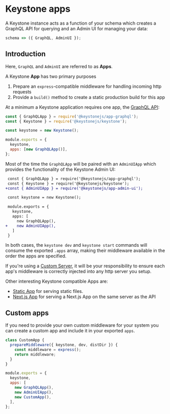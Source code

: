 <!--[meta]
section: guides
title: Keystone apps
[meta]-->

# Keystone apps

A Keystone instance acts as a function of your schema which
creates a GraphQL API for querying and an Admin UI for managing your data:

```javascript allowCopy=false showLanguage=false
schema => ({ GraphQL, AdminUI });
```

## Introduction

Here, `GraphQL` and `AdminUI` are referred to as **Apps**.

A Keystone **App** has two primary purposes

1. Prepare an `express`-compatible middleware for handling incoming http requests
2. Provide a `build()` method to create a static production build for this app

At a minimum a Keystone application requires one app, the [GraphQL API](/packages/app-graphql/README.md):

```javascript title=index.js
const { GraphQLApp } = require('@keystonejs/app-graphql');
const { Keystone } = require('@keystonejs/keystone');

const keystone = new Keystone();

module.exports = {
  keystone,
  apps: [new GraphQLApp()],
};
```

Most of the time the `GraphQLApp` will be paired with an `AdminUIApp` which
provides the functionality of the Keystone Admin UI:

```diff title=index.js allowCopy=false showLanguage=false
 const { GraphQLApp } = require('@keystonejs/app-graphql');
 const { Keystone } = require('@keystonejs/keystone');
+const { AdminUIApp } = require('@keystonejs/app-admin-ui');

 const keystone = new Keystone();

 module.exports = {
   keystone,
   apps: [
     new GraphQLApp(),
+    new AdminUIApp(),
   ]
 }
```

In both cases, the `keystone dev` and `keystone start` commands will consume the
exported `.apps` array, making their middleware available in the order the apps
are specified.

If you're using a [Custom Server](/docs/guides/custom-server.md), it will be your
responsibility to ensure each app's middleware is correctly injected into any
http server you setup.

Other interesting Keystone compatible Apps are:

- [Static App](/packages/app-static/README.md) for serving static files.
- [Next.js App](/packages/app-next/README.md) for serving a Next.js App on the same server as the API

## Custom apps

If you need to provide your own custom middleware for your system you can create a custom app and include it in your exported `apps`.

<!-- prettier-ignore-start -->

```javascript title=index.js
class CustomApp {
  prepareMiddleware({ keystone, dev, distDir }) {
    const middleware = express();
    return middleware;
  }
}

module.exports = {
  keystone,
  apps: [
    new GraphQLApp(),
    new AdminUIApp(),
    new CustomApp(),
  ],
};
```

<!-- prettier-ignore-end -->
